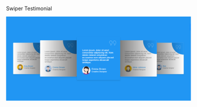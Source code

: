 Swiper Testimonial

![image_alt](https://github.com/SougataMukherjee/swiper-testimonial/blob/main/testimonial%20slider.png?raw=true)
